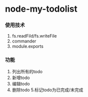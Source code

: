 # node-my-todolist

### 使用技术
  1. fs.readFild/fs.writeFile
  2. commander
  3. module.exports
### 功能
  1. 列出所有的todo
  2. 新增todo
  3. 编辑todo
  4. 删除todo
  5.标记todo为已完成/未完成
